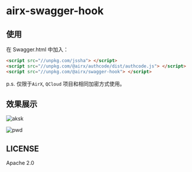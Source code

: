 # airx-swagger-hook

## 使用

在 Swagger.html 中加入：

```html
<script src="//unpkg.com/jssha"> </script>
<script src="//unpkg.com/@airx/authcode/dist/authcode.js"> </script>
<script src="//unpkg.com/@airx/swagger-hook"> </script>
```

p.s. 仅限于`AirX`, `QCloud` 项目和相同加密方式使用。

## 效果展示

![aksk](https://user-images.githubusercontent.com/1890238/27462328-96e4466e-5785-11e7-9ea1-744875963be2.png)

![pwd](https://user-images.githubusercontent.com/1890238/27462327-9686e94c-5785-11e7-8ff8-7e2c70695fe0.png)

## LICENSE

Apache 2.0
